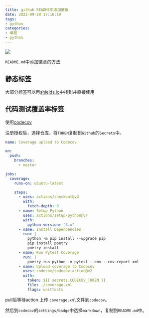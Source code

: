 ```yaml
---
title: github README中添加徽章
date: 2022-09-28 17:16:19
tags:
- python
categories:
- 编程
- python
---
```


![](1.png)

`README.md`中添加徽章的方法

## 静态标签

大部分标签可以再[shields.io](https://shields.io/)中找到并直接使用

## 代码测试覆盖率标签

使用[codecov](https://app.codecov.io/)

注册授权后，选择仓库，将`TOKEN`复制到`Github`的`Secrets`中。

```yaml
name: Coverage upload to Codecov

on:
  push:
    branches:
      - master

jobs:
  coverage:
    runs-on: ubuntu-latest

    steps:
      - uses: actions/checkout@v3
        with:
          fetch-depth: 0
      - name: Setup Python
        uses: actions/setup-python@v4
        with:
          python-version: "3.x"
      - name: Install Dependencies
        run: |
          python -m pip install --upgrade pip
          pip install poetry
          poetry install
      - name: Run Pytest Coverage
        run: |
          poetry run python -m pytest --cov --cov-report xml
      - name: Upload coverage to Codecov
        uses: codecov/codecov-action@v2
        with:
          token: ${{ secrets.CODECOV_TOKEN }}
          file: ./coverage.xml
          flags: unittests
```

pull后等待action 上传 `coverage.xml`文件到`codecov`。

然后到`codecov`的`settings/badge`中选择`markdown`，复制到`README.md`中。